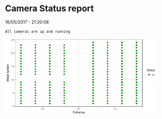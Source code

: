Camera Status report
================
16/05/2017 - 21:20:08

    All cameras are up and running

![](camreport_files/figure-markdown_github/unnamed-chunk-2-1.png)
